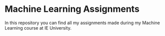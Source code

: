# Machine Learning Assignments

In this repository you can find all my assignments made during my Machine Learning course at IE University.
